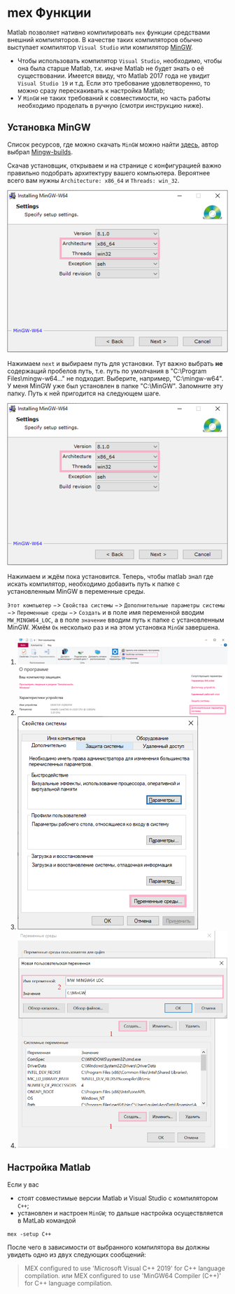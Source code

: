 # mex Функции 

Matlab позволяет нативно компилировать `mex` функции средствами внешний компиляторов. В качестве таких компиляторов обычно выступает компилятор `Visual Studio` или компилятор [MinGW](https://en.wikipedia.org/wiki/MinGW).

- Чтобы использовать компилятор `Visual Studio`, необходимо, чтобы она была старше Matlab, т.к. иначе Matlab не будет знать о её существовании. Имеется ввиду, что Matlab 2017 года не увидит `Visual Studio 19` и т.д. Если это требование удовлетворенно, то можно сразу перескакивать к настройка Matlab;
- У `MinGW` не таких требований к совместимости, но часть работы необходимо проделать в ручную (смотри инструкцию ниже). 

## Установка MinGW

Список ресурсов, где можно скачать `MinGW` можно найти [здесь](https://www.mingw-w64.org/downloads/#mingw-builds), автор выбрал [Mingw-builds](https://www.mingw-w64.org/downloads/#mingw-builds).

Скачав установщик, открываем и на странице с конфигурацией важно правильно подобрать архитектуру вашего компьютера. Вероятнее всего вам нужны `Architecture: x86_64` и `Threads: win_32`.

![picture](pictures/MinGW-options.png)

Нажимаем `next` и выбираем путь для установки. Тут важно выбрать **не** содержащий пробелов путь, т.е. путь по умолчания в "C:\Program Files\mingw-w64\..." не подходит. Выберите, например, "C:\mingw-w64". У меня MinGW уже был установлен в папке "C:\MinGW". Запомните эту папку. Путь к ней пригодится на следующем шаге. 

![picture](pictures/MinGW-options.png)

Нажимаем и ждём пока установится. Теперь, чтобы matlab знал где искать компилятор, необходимо добавить путь к папке с установленным MinGW в переменные среды. 

`Этот компьютер` $->$ `Свойства системы` $->$ `Дополнительные параметры системы` $->$ `Переменные среды` $->$ `Создать` и в поле имя переменной вводим `MW_MINGW64_LOC`, а в поле `значение` вводим путь к папке с установленным MinGW. Жмём `Ок` несколько раз и на этом установка `MinGW` завершена.

1. ![picture](pictures/This-Computer.png)
2. ![picture](pictures/Properties.png)
3. ![picture](pictures/Additional-Properties.png)
4. ![picture](pictures/env-variables.png)


## Настройка Matlab

Если у вас 
- стоят совместимые версии Matlab и Visual Studio с компилятором `C++`;
- установлен и настроен `MinGW`;
то дальше настройка осуществляется в MatLab командой
```{code}
mex -setup C++
```

После чего в зависимости от выбранного компилятора вы должны увидеть одно из двух следующих сообщений:
> MEX configured to use 'Microsoft Visual C++ 2019' for C++ language compilation.
или
> MEX configured to use 'MinGW64 Compiler (C++)' for C++ language compilation.
